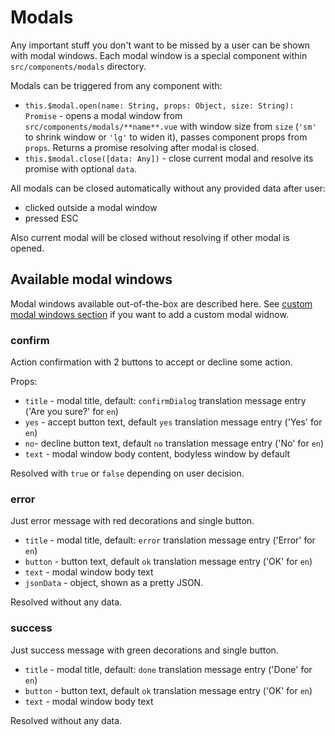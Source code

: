 # Modals

Any important stuff you don't want to be missed by a user can be shown with modal windows. Each modal window is a special component within `src/components/modals` directory.

Modals can be triggered from any component with:
* `this.$modal.open(name: String, props: Object, size: String): Promise` - opens a modal window from `src/components/modals/**name**.vue` with window size from `size` (`'sm'` to shrink window or `'lg'` to widen it), passes component props from `props`. Returns a promise resolving after modal is closed.
* `this.$modal.close([data: Any])` - close current modal and resolve its promise with optional `data`.

All modals can be closed automatically without any provided data after user:
* clicked outside a modal window
* pressed ESC

Also current modal will be closed without resolving if other modal is opened.

## Available modal windows

Modal windows available out-of-the-box are described here. See [custom modal windows section](customization/custom-modal-windows.md) if you want to add a custom modal widnow.

### confirm

Action confirmation with 2 buttons to accept or decline some action.

Props:
* `title` - modal title, default: `confirmDialog` translation message entry ('Are you sure?' for `en`)
* `yes` - accept button text, default `yes` translation message entry ('Yes' for `en`)
* `no`- decline button text, default `no` translation message entry ('No' for `en`)
* `text` - modal window body content, bodyless window by default

Resolved with `true` or `false` depending on user decision.

### error

Just error message with red decorations and single button.

* `title` - modal title, default: `error` translation message entry ('Error' for `en`)
* `button` - button text, default `ok` translation message entry ('OK' for `en`)
* `text` - modal window body text
* `jsonData` - object, shown as a pretty JSON.

Resolved without any data.

### success

Just success message with green decorations and single button.

* `title` - modal title, default: `done` translation message entry ('Done' for `en`)
* `button` - button text, default `ok` translation message entry ('OK' for `en`)
* `text` - modal window body text

Resolved without any data.
